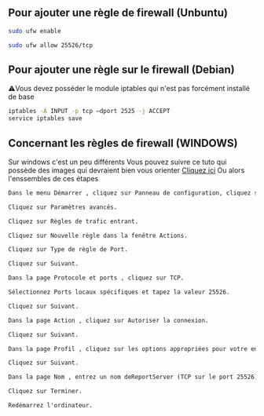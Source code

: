 ## Pour ajouter une règle de firewall (Unbuntu)
```sh
sudo ufw enable

sudo ufw allow 25526/tcp
```
## Pour ajouter une règle sur le firewall (Debian)
⚠️Vous devez posséder le module iptables qui n'est pas forcément installé de base
```sh
iptables -A INPUT -p tcp –dport 2525 -j ACCEPT
service iptables save
```
## Concernant les règles de firewall (WINDOWS)
Sur windows c'est un peu différents 
Vous pouvez suivre ce tuto qui possède des images qui devraient bien vous orienter [Cliquez ici](https://creodias.eu/-/how-to-open-ports-in-windows-)
Ou alors l'enssembles de ces étapes
```diff
Dans le menu Démarrer , cliquez sur Panneau de configuration, cliquez sur Système et sécurité, puis sur Pare-feu Windows. Le Panneau de configuration n'est pas configuré pour l'affichage de « Catégorie », vous devez seulement sélectionner le Pare-feu Windows.

Cliquez sur Paramètres avancés.

Cliquez sur Règles de trafic entrant.

Cliquez sur Nouvelle règle dans la fenêtre Actions.

Cliquez sur Type de règle de Port.

Cliquez sur Suivant.

Dans la page Protocole et ports , cliquez sur TCP.

Sélectionnez Ports locaux spécifiques et tapez la valeur 25526.

Cliquez sur Suivant.

Dans la page Action , cliquez sur Autoriser la connexion.

Cliquez sur Suivant.

Dans la page Profil , cliquez sur les options appropriées pour votre environnement.

Cliquez sur Suivant.

Dans la page Nom , entrez un nom deReportServer (TCP sur le port 25526) .

Cliquez sur Terminer.

Redémarrez l'ordinateur.
```
